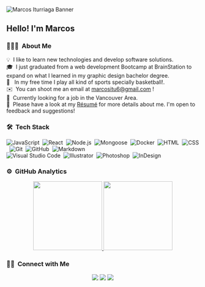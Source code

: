 ![Marcos Iturriaga Banner](https://raw.githubusercontent.com/marcositu6/marcositu6/main/assets/Backdrop-Marcos.jpg)

<h2>Hello! I'm Marcos</h2>

### 👨🏻‍💻 &nbsp;About Me

💡 &nbsp;I like to learn new technologies and develop software solutions.\
🎓 &nbsp;I just graduated from a web development Bootcamp at BrainStation to expand on what I learned in my graphic design bachelor degree.\
🏀 &nbsp; In my free time I play all kind of sports specially basketball!.\
✉️ &nbsp;You can shoot me an email at marcositu6@gmail.com !\
📍 &nbsp;Currently looking for a job in the Vancouver Area.\
📄 &nbsp;Please have a look at my [Résumé](https://raw.githubusercontent.com/marcositu6/marcositu6/master/assets/Resume-Marcos-Iturriaga.pdf) for more details about me. I'm open to feedback and suggestions!

### 🛠 &nbsp;Tech Stack

![JavaScript](https://img.shields.io/badge/-JavaScript-05122A?style=flat&logo=javascript)&nbsp;
![React](https://img.shields.io/badge/-React-05122A?style=flat&logo=react)&nbsp;
![Node.js](https://img.shields.io/badge/-Node.js-05122A?style=flat&logo=node.js)&nbsp;
![Mongoose](https://img.shields.io/badge/-mongoose-05122A?style=flat&logo=mongodb)&nbsp;
![Docker](https://img.shields.io/badge/-docker-05122A?style=flat&logo=docker)&nbsp;
![HTML](https://img.shields.io/badge/-HTML-05122A?style=flat&logo=HTML5)&nbsp;
![CSS](https://img.shields.io/badge/-CSS-05122A?style=flat&logo=CSS3&logoColor=1572B6)&nbsp;
![Git](https://img.shields.io/badge/-Git-05122A?style=flat&logo=git)&nbsp;
![GitHub](https://img.shields.io/badge/-GitHub-05122A?style=flat&logo=github)&nbsp;
![Markdown](https://img.shields.io/badge/-Markdown-05122A?style=flat&logo=markdown)\
![Visual Studio Code](https://img.shields.io/badge/-Visual%20Studio%20Code-05122A?style=flat&logo=visual-studio-code&logoColor=007ACC)&nbsp;
![Illustrator](https://img.shields.io/badge/-Illustrator-05122A?style=flat&logo=adobe-illustrator)&nbsp;
![Photoshop](https://img.shields.io/badge/-Photoshop-05122A?style=flat&logo=adobe-photoshop)&nbsp;
![InDesign](https://img.shields.io/badge/-InDesign-05122A?style=flat&logo=adobe-indesign)&nbsp;

### ⚙️ &nbsp;GitHub Analytics

<p align="center">
<a href="https://github.com/marcositu6">
  <img height="180em" src="https://github-readme-stats-eight-theta.vercel.app/api?username=marcositu6&show_icons=true&theme=algolia&include_all_commits=true&count_private=true"/>
  <img height="180em" src="https://github-readme-stats-eight-theta.vercel.app/api/top-langs/?username=marcositu6&layout=compact&langs_count=8&theme=algolia"/>
</a>
</p>

### 🤝🏻 &nbsp;Connect with Me

<p align="center">
<a href="https://linkedin.com/in/marcositu6"><img src="https://img.shields.io/badge/-Marcos%20Iturriaga-0077B5?style=flat&logo=Linkedin&logoColor=white"/></a>
<a href="mailto:marcositu6@gmail.com"><img src="https://img.shields.io/badge/-marcositu6@gmail.com-D14836?style=flat&logo=Gmail&logoColor=white"/></a>
<a href="https://www.facebook.com/marcos.iturriaga.1"><img src="https://img.shields.io/badge/-Marcos%20Iturriaga-1877F2?style=flat&logo=Facebook&logoColor=white"/></a>
</p>
